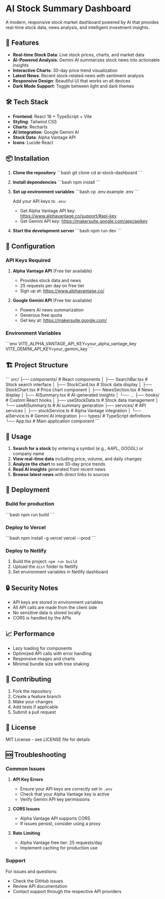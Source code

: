 # AI Stock Summary Dashboard

A modern, responsive stock market dashboard powered by AI that provides real-time stock data, news analysis, and intelligent investment insights.

## 🚀 Features

- **Real-time Stock Data**: Live stock prices, charts, and market data
- **AI-Powered Analysis**: Gemini AI summarizes stock news into actionable insights
- **Interactive Charts**: 30-day price trend visualization
- **Latest News**: Recent stock-related news with sentiment analysis
- **Responsive Design**: Beautiful UI that works on all devices
- **Dark Mode Support**: Toggle between light and dark themes

## 🛠️ Tech Stack

- **Frontend**: React 18 + TypeScript + Vite
- **Styling**: Tailwind CSS
- **Charts**: Recharts
- **AI Integration**: Google Gemini AI
- **Stock Data**: Alpha Vantage API
- **Icons**: Lucide React

## 📦 Installation

1. **Clone the repository**
   \`\`\`bash
   git clone <repository-url>
   cd ai-stock-dashboard
   \`\`\`

2. **Install dependencies**
   \`\`\`bash
   npm install
   \`\`\`

3. **Set up environment variables**
   \`\`\`bash
   cp .env.example .env
   \`\`\`
   
   Add your API keys to `.env`:
   - Get Alpha Vantage API key: https://www.alphavantage.co/support/#api-key
   - Get Gemini API key: https://makersuite.google.com/app/apikey

4. **Start the development server**
   \`\`\`bash
   npm run dev
   \`\`\`

## 🔧 Configuration

### API Keys Required

1. **Alpha Vantage API** (Free tier available)
   - Provides stock data and news
   - 25 requests per day on free tier
   - Sign up at: https://www.alphavantage.co/

2. **Google Gemini API** (Free tier available)
   - Powers AI news summarization
   - Generous free quota
   - Get key at: https://makersuite.google.com/

### Environment Variables

\`\`\`env
VITE_ALPHA_VANTAGE_API_KEY=your_alpha_vantage_key
VITE_GEMINI_API_KEY=your_gemini_key
\`\`\`

## 🏗️ Project Structure

\`\`\`
src/
├── components/          # React components
│   ├── SearchBar.tsx   # Stock search interface
│   ├── StockCard.tsx   # Stock data display
│   ├── StockChart.tsx  # Price chart component
│   ├── NewsSection.tsx # News display
│   ├── AISummary.tsx   # AI-generated insights
│   └── ...
├── hooks/              # Custom React hooks
│   ├── useStockData.ts # Stock data management
│   └── useAISummary.ts # AI summary generation
├── services/           # API services
│   ├── stockService.ts # Alpha Vantage integration
│   └── aiService.ts    # Gemini AI integration
├── types/              # TypeScript definitions
└── App.tsx            # Main application component
\`\`\`

## 🎯 Usage

1. **Search for a stock** by entering a symbol (e.g., AAPL, GOOGL) or company name
2. **View real-time data** including price, volume, and daily changes
3. **Analyze the chart** to see 30-day price trends
4. **Read AI insights** generated from recent news
5. **Browse latest news** with direct links to sources

## 🚀 Deployment

### Build for production
\`\`\`bash
npm run build
\`\`\`

### Deploy to Vercel
\`\`\`bash
npm install -g vercel
vercel --prod
\`\`\`

### Deploy to Netlify
1. Build the project: `npm run build`
2. Upload the `dist` folder to Netlify
3. Set environment variables in Netlify dashboard

## 🔒 Security Notes

- API keys are stored in environment variables
- All API calls are made from the client side
- No sensitive data is stored locally
- CORS is handled by the APIs

## 📈 Performance

- Lazy loading for components
- Optimized API calls with error handling
- Responsive images and charts
- Minimal bundle size with tree shaking

## 🤝 Contributing

1. Fork the repository
2. Create a feature branch
3. Make your changes
4. Add tests if applicable
5. Submit a pull request

## 📄 License

MIT License - see LICENSE file for details

## 🆘 Troubleshooting

### Common Issues

1. **API Key Errors**
   - Ensure your API keys are correctly set in `.env`
   - Check that your Alpha Vantage key is active
   - Verify Gemini API key permissions

2. **CORS Issues**
   - Alpha Vantage API supports CORS
   - If issues persist, consider using a proxy

3. **Rate Limiting**
   - Alpha Vantage free tier: 25 requests/day
   - Implement caching for production use

### Support

For issues and questions:
- Check the GitHub issues
- Review API documentation
- Contact support through the respective API providers
